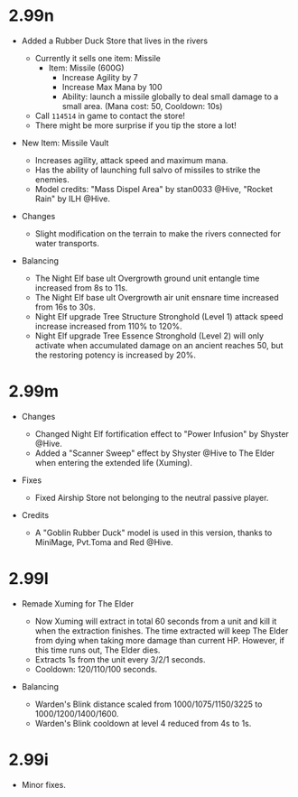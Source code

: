 # 2.99n

- Added a Rubber Duck Store that lives in the rivers
    - Currently it sells one item: Missile
        - Item: Missile (600G)
            - Increase Agility by 7
            - Increase Max Mana by 100
            - Ability: launch a missile globally to deal small damage to a small area. (Mana cost: 50, Cooldown: 10s)
    - Call `114514` in game to contact the store!
    - There might be more surprise if you tip the store a lot!

- New Item: Missile Vault
    - Increases agility, attack speed and maximum mana.
    - Has the ability of launching full salvo of missiles to strike the enemies.
    - Model credits: "Mass Dispel Area" by stan0033 @Hive, "Rocket Rain" by ILH @Hive.

- Changes
    - Slight modification on the terrain to make the rivers connected for water transports.

- Balancing
    - The Night Elf base ult Overgrowth ground unit entangle time increased from 8s to 11s.
    - The Night Elf base ult Overgrowth air unit ensnare time increased from 16s to 30s.
    - Night Elf upgrade Tree Structure Stronghold (Level 1) attack speed increase increased from 110% to 120%.
    - Night Elf upgrade Tree Essence Stronghold (Level 2) will only activate when accumulated damage on an ancient reaches 50, but the restoring potency is increased by 20%.

# 2.99m

- Changes
    - Changed Night Elf fortification effect to "Power Infusion" by Shyster @Hive.
    - Added a "Scanner Sweep" effect by Shyster @Hive to The Elder when entering the extended life (Xuming).

- Fixes
    - Fixed Airship Store not belonging to the neutral passive player.

- Credits
    - A "Goblin Rubber Duck" model is used in this version, thanks to MiniMage, Pvt.Toma and Red @Hive.

# 2.99l

- Remade Xuming for The Elder
    - Now Xuming will extract in total 60 seconds from a unit and kill it when the extraction finishes. The time extracted will keep The Elder from dying when taking more damage than current HP. However, if this time runs out, The Elder dies.
    - Extracts 1s from the unit every 3/2/1 seconds.
    - Cooldown: 120/110/100 seconds.

- Balancing
    - Warden's Blink distance scaled from 1000/1075/1150/3225 to 1000/1200/1400/1600.
    - Warden's Blink cooldown at level 4 reduced from 4s to 1s.

# 2.99i

- Minor fixes.
